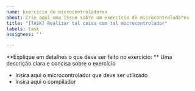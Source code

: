 ```yaml
---
name: Exercicio de microcontroladores
about: Crie aqui uma issue sobre um exercício de microcontroladores
title: "[TASK] Realizar tal coisa com tal microcontrolador"
labels: task
assignees: ''

---
```


**Explique em detalhes o que deve ser feito no exercício: **
Uma descrição clara e concisa sobre o exercício

* Insira aqui o microcontrolador que deve ser utilizado
* Insira aqui o compilador
